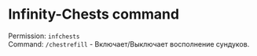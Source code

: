 # Infinity-Chests command
Permission: `infchests`  
Сommand: `/chestrefill` - Включает/Выключает восполнение сундуков.  
